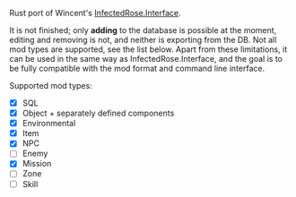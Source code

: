 Rust port of Wincent's [InfectedRose.Interface](https://github.com/Wincent01/InfectedRose/tree/modding/InfectedRose.Interface#readme).

It is not finished; only **adding** to the database is possible at the moment, editing and removing is not, and neither is exporting from the DB. Not all mod types are supported, see the list below.
Apart from these limitations, it can be used in the same way as InfectedRose.Interface, and the goal is to be fully compatible with the mod format and command line interface.

Supported mod types:
- [x] SQL
- [x] Object + separately defined components
- [x] Environmental
- [x] Item
- [x] NPC
- [ ] Enemy
- [x] Mission
- [ ] Zone
- [ ] Skill
